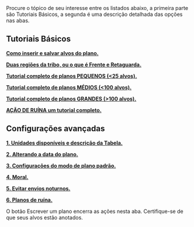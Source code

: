 <div class="p-3 mb-2 bg-light text-dark"><i class="bi bi-info-square"></i> Procure o tópico de seu interesse entre os listados abaixo, a primeira parte são Tutoriais Básicos, a segunda é uma descrição detalhada das opções nas abas.</div>

## Tutoriais Básicos

<p class="mb-0"><b><a target="_blank" href="/pt-br/documentation/primary/write_outline_targets/">Como inserir e salvar alvos do plano.</a></b></p>
<p class="mb-0"><b><a target="_blank" href="/pt-br/documentation/primary/two_regions_of_the_tribe/">Duas regiões da tribo, ou o que é Frente e Retaguarda.</a></b></p>
<p class="my-0"><b><a target="_blank" href="/pt-br/documentation/primary/small_outlines/">Tutorial completo de planos PEQUENOS (<25 alvos).</a></b></p>
<p class="my-0"><b><a target="_blank" href="/pt-br/documentation/primary/medium_outlines/">Tutorial completo de planos MÉDIOS (<100 alvos).</a></b></p>
<p class="my-0"><b><a target="_blank" href="/pt-br/documentation/primary/large_outlines/">Tutorial completo de planos GRANDES (>100 alvos).</a></b></p>
<p class="my-0"><b><a target="_blank" href="/pt-br/documentation/primary/ruin_outlines/">AÇÃO DE RUÍNA um tutorial completo.</a></b></p>

## Configurações avançadas

<p class="mb-0"><b><a target="_blank" href="/pt-br/documentation/advanced/1_available_troops_and_table/">1. Unidades disponíveis e descrição da Tabela.</a></b></p>

<p class="my-0"><b><a target="_blank" href="/pt-br/documentation/advanced/2_change_of_date/">2. Alterando a data do plano.</a></b></p>
<p class="my-0"><b><a target="_blank" href="/pt-br/documentation/advanced/3_outline_parameters/">3. Configurações do modo de plano padrão.</a></b></p>
<p class="my-0"><b><a target="_blank" href="/pt-br/documentation/advanced/4_morale/">4. Moral.</a></b></p>
<p class="my-0"><b><a target="_blank" href="/pt-br/documentation/advanced/5_avoid_night_bonus/">5. Evitar envios noturnos.</a></b></p>
<p class="my-0"><b><a target="_blank" href="/pt-br/documentation/advanced/6_ruin/">6. Planos de ruína.</a></b></p>

 <div class="p-3 mb-2 bg-light text-dark"><i class="bi bi-info-square"></i> O botão <span class = "md-correct2">Escrever um plano</span> encerra as ações nesta aba. Certifique-se de que seus alvos estão anotados.</div><br>
